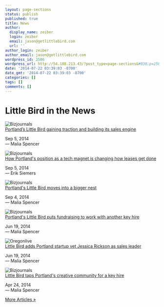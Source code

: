 ```yaml
---
layout: page-sections
status: publish
published: true
title: News
author:
  display_name: zeiber
  login: zeiber
  email: jason@getlittlebird.com
  url: ''
author_login: zeiber
author_email: jason@getlittlebird.com
wordpress_id: 2586
wordpress_url: http://54.188.213.43/?post_type=page-sections&#038;p=2586
date: '2014-07-22 03:39:03 -0700'
date_gmt: '2014-07-22 03:39:03 -0700'
categories: []
tags: []
comments: []
---
```

<h1>Little Bird in the News</h1>
<div id="recent-articles">
<article>
<div class="article-row rc4">
<div class="article-img rc4"> <img alt="Bizjournals" src="//s3.amazonaws.com/totem_production/publications/180/wide/bizjournals.jpg?1342665377" /> </div>
<div class="article-title"> <a href="http://www.bizjournals.com/portland/blog/2014/09/portland-s-little-bird-gaining-traction-and.html?page=all" target="_blank">Portland’s Little Bird gaining traction and building its sales engine</a></p>
<div class="article-byline">
          <time datetime="2014-09-05">Sep 5, 2014</time><br />
          — Malia Spencer </div>
</p></div>
</p></div>
</article>
<article>
<div class="article-row rc4">
<div class="article-img rc4"> <img alt="Bizjournals" src="//s3.amazonaws.com/totem_production/publications/180/wide/bizjournals.jpg?1342665377" /> </div>
<div class="article-title"> <a href="http://www.bizjournals.com/portland/blog/real-estate-daily/2014/09/how-portlands-position-as-a-tech-magnet-is.html" target="_blank">How Portland's position as a tech magnet is changing how leases get done</a></p>
<div class="article-byline">
          <time datetime="2014-09-05">Sep 5, 2014</time><br />
          — Erik Siemers</div>
</p></div>
</p></div>
</article>
<article>
<div class="article-row rc4">
<div class="article-img rc4"> <img alt="Bizjournals" src="//s3.amazonaws.com/totem_production/publications/180/wide/bizjournals.jpg?1342665377" /> </div>
<div class="article-title"> <a href="http://www.bizjournals.com/portland/morning_call/2014/09/portlands-little-bird-moves-into-a-bigger-nest.html" target="_blank">Portland's Little Bird moves into a bigger nest</a></p>
<div class="article-byline">
          <time datetime="2014-09-04">Sep 4, 2014</time><br />
          — Malia Spencer </div>
</p></div>
</p></div>
</article>
<article class="desktop-only">
<div class="article-row rc4">
<div class="article-img rc4"> <img alt="Bizjournals" src="//s3.amazonaws.com/totem_production/publications/180/wide/bizjournals.jpg?1342665377" /> </div>
<div class="article-title"> <a href="http://www.bizjournals.com/portland/blog/2014/06/portlands-little-bird-puts-fundraising-to-work.html?ana=twt" rel="nofollow" target="_blank">Portland's Little Bird puts fundraising to work with another key hire</a></p>
<div class="article-byline">
          <time datetime="2014-04-24">Jun 19, 2014</time><br />
          — Malia Spencer </div>
</p></div>
</p></div>
</article>
<article class="desktop-only">
<div class="article-row rc4">
<div class="article-img"> <img alt="Oregonlive" src="//s3.amazonaws.com/totem_production/publications/1820/wide/oregonlive.jpg?1363894912" /> </div>
<div class="article-title"> <a href="http://www.oregonlive.com/silicon-forest/index.ssf/2014/06/little_bird_adds_portland_star.html" rel="nofollow" target="_blank">Little Bird adds Portland startup vet Jessica Rickson as sales leader</a></p>
<div class="article-byline">
          <time datetime="2014-04-24">Jun 19, 2014</time><br />
          — Malia Spencer </div>
</p></div>
</p></div>
</article>
<article class="desktop-only">
<div class="article-row rc4">
<div class="article-img"> <img alt="Bizjournals" src="//s3.amazonaws.com/totem_production/publications/180/wide/bizjournals.jpg?1342665377" /> </div>
<div class="article-title"> <a href="http://www.bizjournals.com/portland/blog/2014/04/little-bird-taps-portlands-creative-community-for.html" rel="nofollow" target="_blank">Little Bird taps Portland&#x27;s creative community for a key hire</a></p>
<div class="article-byline">
          <time datetime="2014-04-24">Apr 24, 2014</time><br />
          — Malia Spencer </div>
</p></div>
</p></div>
</article>
<div class="clearfix"></div>
<p><a class="article-morelink" href="/little-bird-in-the-news/">More Articles »</a></p>
